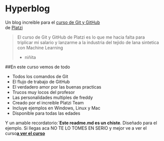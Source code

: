 # Hyperblog
Un blog increible para el  [curso de Git y GitHub](https://platzi.com/cursos/git-github/ "curso de Git y GitHub")  
de  [Platzi](https://platzi.com/home "Platzi")
>El curso de Git y GitHub de Platzi es lo que me hacia falta para triplicar mi salario y lanzarme a la industria del tejido de lana sintetica  con Machine
Learning
>* niñita

##En este curso vemos de todo
* Todos los comandos de Git
* El flujo de trabajo de GitHub
* El verdadero amor por las buenas practicas
* Trucos muy locos del profesor
* Las personalidades multiples de freddy
* Creado por el increible Platzi Team
* Incluye ejemplos en Windows, Linux y Mac
* Disponible para todas las edades 

Y un amable recordatorio:´**Este readme.md es un chiste**. Diseñado para el ejemplo. Si llegas aca NO TE LO TOMES EN SERIO y mejor ve a ver el curso[**a ver el curso**](https://platzi.com/cursos/git-github/ "a ver el curso")
